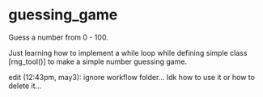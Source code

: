 # guessing_game
Guess a number from 0 - 100. 

Just learning how to implement a while loop while defining simple class [rng_tool()] to make a simple number guessing game.

edit (12:43pm, may3):
ignore workflow folder... Idk how to use it or how to delete it...
